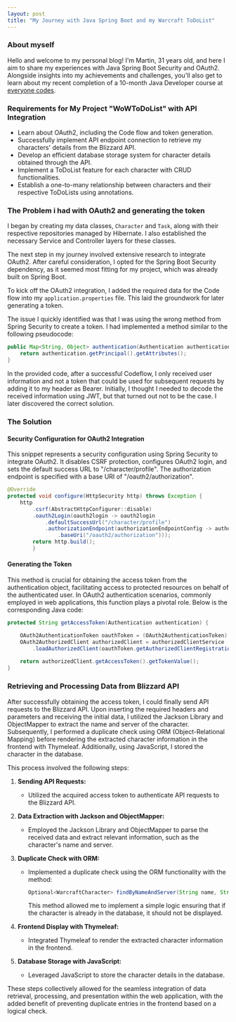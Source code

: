 ```yaml
---
layout: post
title: "My Journey with Java Spring Boot and my Warcraft ToDoList"
---
```


### About myself
Hello and welcome to my personal blog! I'm Martin, 31 years old, and here I aim to share my experiences with Java Spring Boot Security and OAuth2. Alongside insights into my achievements and challenges, you'll also get to learn about my recent completion of a 10-month Java Developer course at [everyone codes](https://everyonecodes.io/).

### Requirements for My Project "WoWToDoList" with API Integration

- Learn about OAuth2, including the Code flow and token generation.
- Successfully implement API endpoint connection to retrieve my characters' details from the Blizzard API.
- Develop an efficient database storage system for character details obtained through the API.
- Implement a ToDoList feature for each character with CRUD functionalities.
- Establish a one-to-many relationship between characters and their respective ToDoLists using annotations.


### The Problem i had with OAuth2 and generating the token

I began by creating my data classes, `Character` and `Task`, along with their respective repositories managed by Hibernate. I also established the necessary Service and Controller layers for these classes.

The next step in my journey involved extensive research to integrate OAuth2. After careful consideration, I opted for the Spring Boot Security dependency, as it seemed most fitting for my project, which was already built on Spring Boot.

To kick off the OAuth2 integration, I added the required data for the Code flow into my `application.properties` file. This laid the groundwork for later generating a token.

The issue I quickly identified was that I was using the wrong method from Spring Security to create a token. I had implemented a method similar to the following pseudocode:

```java
public Map<String, Object> authentication(Authentication authentication) {
    return authentication.getPrincipal().getAttributes();
}
```
In the provided code, after a successful Codeflow, I only received user information and not a token that could be used for subsequent requests by adding it to my header as Bearer. Initially, I thought I needed to decode the received information using JWT, but that turned out not to be the case. I later discovered the correct solution.


### The Solution

#### Security Configuration for OAuth2 Integration

This snippet represents a security configuration using Spring Security to integrate OAuth2. It disables CSRF protection, configures OAuth2 login, and sets the default success URL to "/character/profile". The authorization endpoint is specified with a base URI of "/oauth2/authorization".

```java
@Override
protected void configure(HttpSecurity http) throws Exception {
    http
        .csrf(AbstractHttpConfigurer::disable)
        .oauth2Login(oauth2login -> oauth2login
            .defaultSuccessUrl("/character/profile")
            .authorizationEndpoint(authorizationEndpointConfig -> authorizationEndpointConfig
                .baseUri("/oauth2/authorization")));
        return http.build();
        }
````


#### Generating the Token

This method is crucial for obtaining the access token from the authentication object, facilitating access to protected resources on behalf of the authenticated user. In OAuth2 authentication scenarios, commonly employed in web applications, this function plays a pivotal role. Below is the corresponding Java code:

```java
protected String getAccessToken(Authentication authentication) {

    OAuth2AuthenticationToken oauthToken = (OAuth2AuthenticationToken) authentication;
    OAuth2AuthorizedClient authorizedClient = authorizedClientService
        .loadAuthorizedClient(oauthToken.getAuthorizedClientRegistrationId(), oauthToken.getName());
        
    return authorizedClient.getAccessToken().getTokenValue();
}
````

### Retrieving and Processing Data from Blizzard API

After successfully obtaining the access token, I could finally send API requests to the Blizzard API. Upon inserting the required headers and parameters and receiving the initial data, I utilized the Jackson Library and ObjectMapper to extract the name and server of the character. Subsequently, I performed a duplicate check using ORM (Object-Relational Mapping) before rendering the extracted character information in the frontend with Thymeleaf. Additionally, using JavaScript, I stored the character in the database.

This process involved the following steps:

1. **Sending API Requests:**
   - Utilized the acquired access token to authenticate API requests to the Blizzard API.

2. **Data Extraction with Jackson and ObjectMapper:**
   - Employed the Jackson Library and ObjectMapper to parse the received data and extract relevant information, such as the character's name and server.

3. **Duplicate Check with ORM:**
   - Implemented a duplicate check using the ORM functionality with the method:
     ```java
     Optional<WarcraftCharacter> findByNameAndServer(String name, String server);
     ```
     This method allowed me to implement a simple logic ensuring that if the character is already in the database, it should not be displayed.

4. **Frontend Display with Thymeleaf:**
   - Integrated Thymeleaf to render the extracted character information in the frontend.

5. **Database Storage with JavaScript:**
   - Leveraged JavaScript to store the character details in the database.

These steps collectively allowed for the seamless integration of data retrieval, processing, and presentation within the web application, with the added benefit of preventing duplicate entries in the frontend based on a logical check.
